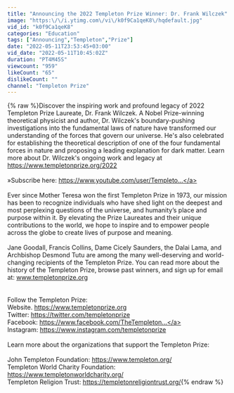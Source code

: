 ```yaml
---
title: "Announcing the 2022 Templeton Prize Winner: Dr. Frank Wilczek"
image: "https:\/\/i.ytimg.com\/vi\/k0f9Ca1qeK8\/hqdefault.jpg"
vid_id: "k0f9Ca1qeK8"
categories: "Education"
tags: ["Announcing","Templeton","Prize"]
date: "2022-05-11T23:53:45+03:00"
vid_date: "2022-05-11T10:45:02Z"
duration: "PT4M45S"
viewcount: "959"
likeCount: "65"
dislikeCount: ""
channel: "Templeton Prize"
---
```

{% raw %}Discover the inspiring work and profound legacy of 2022 Templeton Prize Laureate, Dr. Frank Wilczek. A Nobel Prize-winning theoretical physicist and author, Dr. Wilczek's boundary-pushing investigations into the fundamental laws of nature have transformed our understanding of the forces that govern our universe. He's also celebrated for establishing the theoretical description of one of the four fundamental forces in nature and proposing a leading explanation for dark matter. Learn more about Dr. Wilczek's ongoing work and legacy at <a rel="nofollow" target="blank" href="https://www.templetonprize.org/2022">https://www.templetonprize.org/2022</a> <br /><br />»Subscribe here:  <a rel="nofollow" target="blank" href="https://www.youtube.com/user/Templeto...">https://www.youtube.com/user/Templeto...</a> <br /><br />Ever since Mother Teresa won the first Templeton Prize in 1973, our mission has been to recognize individuals who have shed light on the deepest and most perplexing questions of the universe, and humanity’s place and purpose within it. By elevating the Prize Laureates and their unique contributions to the world, we hope to inspire and to empower people across the globe to create lives of purpose and meaning. <br /><br />Jane Goodall, Francis Collins, Dame Cicely Saunders, the Dalai Lama, and Archbishop Desmond Tutu are among the many well-deserving and world-changing recipients of the Templeton Prize. You can read more about the history of the Templeton Prize, browse past winners, and sign up for email at: www.templetonprize.org <br /><br /><br />Follow the Templeton Prize: <br />Website. <a rel="nofollow" target="blank" href="https://www.templetonprize.org">https://www.templetonprize.org</a>  <br />Twitter: <a rel="nofollow" target="blank" href="https://twitter.com/templetonprize">https://twitter.com/templetonprize</a><br />Facebook: <a rel="nofollow" target="blank" href="https://www.facebook.com/TheTempleton...">https://www.facebook.com/TheTempleton...</a><br />Instagram: <a rel="nofollow" target="blank" href="https://www.instagram.com/templetonprize">https://www.instagram.com/templetonprize</a><br /><br />Learn more about the organizations that support the Templeton Prize: <br /><br />John Templeton Foundation: <a rel="nofollow" target="blank" href="https://www.templeton.org/">https://www.templeton.org/</a> <br />Templeton World Charity Foundation: <a rel="nofollow" target="blank" href="https://www.templetonworldcharity.org/">https://www.templetonworldcharity.org/</a> <br />Templeton Religion Trust: <a rel="nofollow" target="blank" href="https://templetonreligiontrust.org/">https://templetonreligiontrust.org/</a>{% endraw %}
